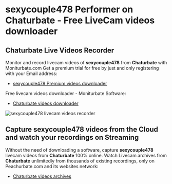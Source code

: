 # sexycouple478 Performer on Chaturbate - Free LiveCam videos downloader

## Chaturbate Live Videos Recorder

Monitor and record livecam videos of **sexycouple478** from **Chaturbate** with Moniturbate.com
Get a premium trial for free by just and only registering with your Email address:
* [sexycouple478 Premium videos downloader](https://moniturbate.com/request-demo-licence-key.html)

Free livecam videos downloader - Moniturbate Software:
* [Chaturbate videos downloader](https://moniturbate.com/moniturbate-download-software.html)

![sexycouple478 livecam videos recorder](https://peachurnet.com/templates/moniturbate-software.png)


## Capture sexycouple478 videos from the Cloud and watch your recordings on Streaming

Without the need of downloading a software, capture **sexycouple478** livecam videos from **Chaturbate** 100% online.
Watch Livecam archives from **Chaturbate** unlimitedly from thousands of existing recordings, only on Peachurbate.com and its websites network:
* [Chaturbate videos archives](https://peachurnet.com/)